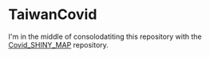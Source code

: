 # TaiwanCovid
I'm in the middle of consolodatiting this repository with the <a href="https://github.com/Russell-Shean/Covid_SHINY_MAP">Covid_SHINY_MAP</a> repository. 

